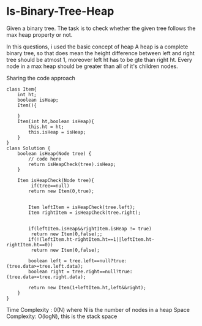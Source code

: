 # Is-Binary-Tree-Heap
Given a binary tree. The task is to check whether the given tree follows the max heap property or not.

In this questions, i used the basic concept of heap
A heap is a complete binary tree, so that does mean the height difference between left and right tree should be atmost 1, moreover left ht has to be gte than right ht. Every node in a max heap should be greater than all of it's children nodes.

Sharing the code approach 
```
class Item{
    int ht;
    boolean isHeap;
    Item(){
        
    }
    Item(int ht,boolean isHeap){
        this.ht = ht;
        this.isHeap = isHeap;
    }
}
class Solution {
    boolean isHeap(Node tree) {
        // code here
        return isHeapCheck(tree).isHeap;
    }
    
    Item isHeapCheck(Node tree){
         if(tree==null)
        return new Item(0,true);
        
        
        Item leftItem = isHeapCheck(tree.left);
        Item rightItem = isHeapCheck(tree.right);
        
        
        if(leftItem.isHeap&&rightItem.isHeap != true)
         return new Item(0,false);;
        if(!(leftItem.ht-rightItem.ht==1||leftItem.ht-rightItem.ht==0))
         return new Item(0,false);
         
        boolean left = tree.left==null?true:(tree.data>=tree.left.data);
        boolean right = tree.right==null?true:(tree.data>=tree.right.data);
        
        return new Item(1+leftItem.ht,left&&right);
    }
}
```

Time Complexity : 0(N) where N is the number of nodes in a heap
Space Complexity: O(logN), this is the stack space 

